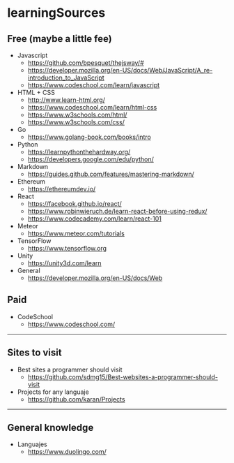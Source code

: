 # learningSources

## Free (maybe a little fee)
* Javascript
  * https://github.com/bpesquet/thejsway/#
  * https://developer.mozilla.org/en-US/docs/Web/JavaScript/A_re-introduction_to_JavaScript
  * https://www.codeschool.com/learn/javascript
* HTML + CSS
  * http://www.learn-html.org/
  * https://www.codeschool.com/learn/html-css
  * https://www.w3schools.com/html/
  * https://www.w3schools.com/css/
* Go
  * https://www.golang-book.com/books/intro
* Python
  * https://learnpythonthehardway.org/
  * https://developers.google.com/edu/python/
* Markdown
  * https://guides.github.com/features/mastering-markdown/
* Ethereum
  * https://ethereumdev.io/
* React
  * https://facebook.github.io/react/
  * https://www.robinwieruch.de/learn-react-before-using-redux/
  * https://www.codecademy.com/learn/react-101
* Meteor
  * https://www.meteor.com/tutorials
* TensorFlow
  * https://www.tensorflow.org
* Unity
  * https://unity3d.com/learn
* General
  * https://developer.mozilla.org/en-US/docs/Web

## Paid 
* CodeSchool
  * https://www.codeschool.com/

---------------------------------------------
## Sites to visit
* Best sites a programmer should visit
  * https://github.com/sdmg15/Best-websites-a-programmer-should-visit
* Projects for any languaje
  * https://github.com/karan/Projects
---------------------------------------------
## General knowledge
* Languajes
  * https://www.duolingo.com/
